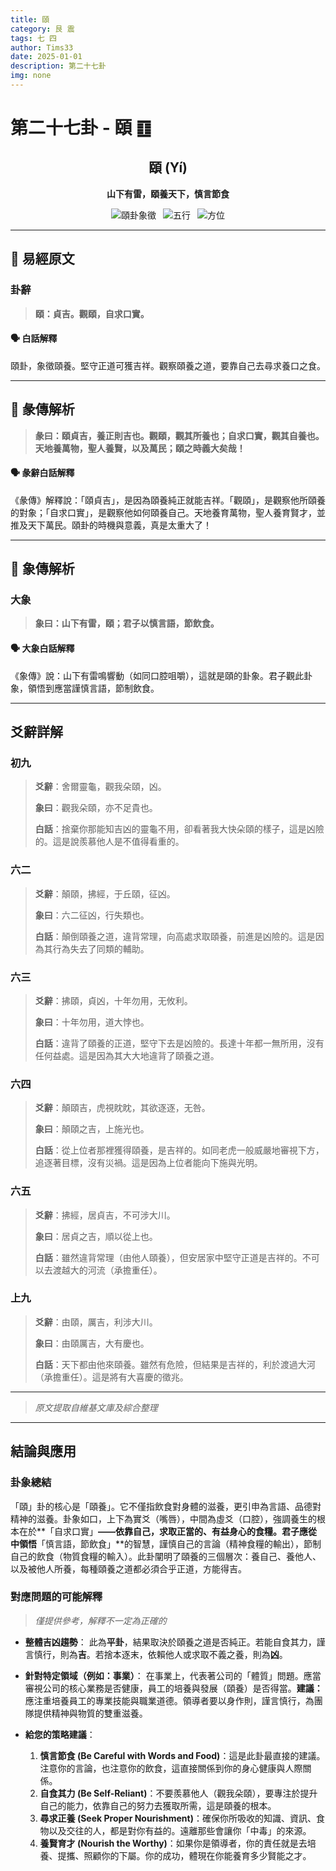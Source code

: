 ```yaml
---
title: 頤
category: 艮 震
tags: 七 四
author: Tims33
date: 2025-01-01
description: 第二十七卦
img: none
---
```


# 第二十七卦 - 頤 ䷚

<div align="center">

## 頤 (Yí)
**山下有雷，頤養天下，慎言節食**

</div>

<div align="center">

![頤卦象徵](https://img.shields.io/badge/卦象-頤-gray?style=for-the-badge)&ensp;
![五行](https://img.shields.io/badge/五行-上土下木-yellow?style=for-the-badge)&ensp;
![方位](https://img.shields.io/badge/方位-東北｜東-lightblue?style=for-the-badge)

</div>

---

## 📜 易經原文

### 卦辭

> **頤：貞吉。觀頤，自求口實。**

#### 🗣️ 白話解釋
頤卦，象徵頤養。堅守正道可獲吉祥。觀察頤養之道，要靠自己去尋求養口之食。

---

## 📖 彖傳解析

> **彖曰：頤貞吉，養正則吉也。觀頤，觀其所養也；自求口實，觀其自養也。天地養萬物，聖人養賢，以及萬民；頤之時義大矣哉！**

#### 🗣️ 彖辭白話解釋
《彖傳》解釋說：「頤貞吉」，是因為頤養純正就能吉祥。「觀頤」，是觀察他所頤養的對象；「自求口實」，是觀察他如何頤養自己。天地養育萬物，聖人養育賢才，並推及天下萬民。頤卦的時機與意義，真是太重大了！

---

## 🎯 象傳解析

### 大象

> **象曰：山下有雷，頤；君子以慎言語，節飲食。**

#### 🗣️ 大象白話解釋
《象傳》說：山下有雷鳴響動（如同口腔咀嚼），這就是頤的卦象。君子觀此卦象，領悟到應當謹慎言語，節制飲食。

---

## 爻辭詳解

### 初九

> **爻辭**：舍爾靈龜，觀我朵頤，凶。
>
> **象曰**：觀我朵頤，亦不足貴也。
>
> **白話**：捨棄你那能知吉凶的靈龜不用，卻看著我大快朵頤的樣子，這是凶險的。這是說羨慕他人是不值得看重的。

### 六二

> **爻辭**：顛頤，拂經，于丘頤，征凶。
>
> **象曰**：六二征凶，行失類也。
>
> **白話**：顛倒頤養之道，違背常理，向高處求取頤養，前進是凶險的。這是因為其行為失去了同類的輔助。

### 六三

> **爻辭**：拂頤，貞凶，十年勿用，无攸利。
>
> **象曰**：十年勿用，道大悖也。
>
> **白話**：違背了頤養的正道，堅守下去是凶險的。長達十年都一無所用，沒有任何益處。這是因為其大大地違背了頤養之道。

### 六四

> **爻辭**：顛頤吉，虎視眈眈，其欲逐逐，无咎。
>
> **象曰**：顛頤之吉，上施光也。
>
> **白話**：從上位者那裡獲得頤養，是吉祥的。如同老虎一般威嚴地審視下方，追逐著目標，沒有災禍。這是因為上位者能向下施與光明。

### 六五

> **爻辭**：拂經，居貞吉，不可涉大川。
>
> **象曰**：居貞之吉，順以從上也。
>
> **白話**：雖然違背常理（由他人頤養），但安居家中堅守正道是吉祥的。不可以去渡越大的河流（承擔重任）。

### 上九

> **爻辭**：由頤，厲吉，利涉大川。
>
> **象曰**：由頤厲吉，大有慶也。
>
> **白話**：天下都由他來頤養。雖然有危險，但結果是吉祥的，利於渡過大河（承擔重任）。這是將有大喜慶的徵兆。

---
> *原文提取自維基文庫及綜合整理*
---

## 結論與應用

### 卦象總結
「頤」卦的核心是「頤養」。它不僅指飲食對身體的滋養，更引申為言語、品德對精神的滋養。卦象如口，上下為實爻（嘴唇），中間為虛爻（口腔），強調養生的根本在於**「自求口實」**——依靠自己，求取正當的、有益身心的食糧。君子應從中領悟**「慎言語，節飲食」**的智慧，謹慎自己的言論（精神食糧的輸出），節制自己的飲食（物質食糧的輸入）。此卦闡明了頤養的三個層次：養自己、養他人、以及被他人所養，每種頤養之道都必須合乎正道，方能得吉。

### 對應問題的可能解釋
> *僅提供參考，解釋不一定為正確的*

* **整體吉凶趨勢**：
    此為**平卦**，結果取決於頤養之道是否純正。若能自食其力，謹言慎行，則為**吉**。若捨本逐末，依賴他人或求取不義之養，則為**凶**。

* **針對特定領域（例如：事業）**：
    在事業上，代表著公司的「體質」問題。應當審視公司的核心業務是否健康，員工的培養與發展（頤養）是否得當。**建議：** 應注重培養員工的專業技能與職業道德。領導者要以身作則，謹言慎行，為團隊提供精神與物質的雙重滋養。

* **給您的策略建議**：
    1.  **慎言節食 (Be Careful with Words and Food)**：這是此卦最直接的建議。注意你的言論，也注意你的飲食，這直接關係到你的身心健康與人際關係。
    2.  **自食其力 (Be Self-Reliant)**：不要羨慕他人（觀我朵頤），要專注於提升自己的能力，依靠自己的努力去獲取所需，這是頤養的根本。
    3.  **尋求正養 (Seek Proper Nourishment)**：確保你所吸收的知識、資訊、食物以及交往的人，都是對你有益的。遠離那些會讓你「中毒」的來源。
    4.  **養賢育才 (Nourish the Worthy)**：如果你是領導者，你的責任就是去培養、提攜、照顧你的下屬。你的成功，體現在你能養育多少賢能之才。